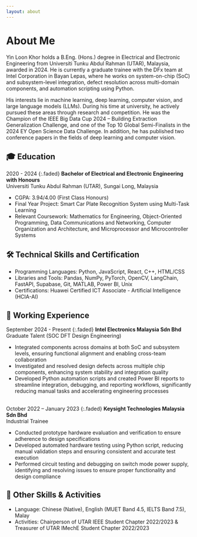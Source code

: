 ```yaml
---
layout: about
---
```


# About Me
Yin Loon Khor holds a B.Eng. (Hons.) degree in Electrical and Electronic Engineering from Universiti Tunku Abdul Rahman (UTAR), Malaysia, awarded in 2024. He is currently a graduate trainee with the DFx team at Intel Corporation in Bayan Lepas, where he works on system-on-chip (SoC) and subsystem-level integration, defect resolution across multi-domain components, and automation scripting using Python.<br>

His interests lie in machine learning, deep learning, computer vision, and large language models (LLMs). During his time at university, he actively pursued these areas through research and competition. He was the Champion of the IEEE Big Data Cup 2024 – Building Extraction Generalization Challenge, and one of the Top 10 Global Semi-Finalists in the 2024 EY Open Science Data Challenge. In addition, he has published two conference papers in the fields of deep learning and computer vision.

## 🎓 Education
2020 - 2024
{:.faded}
**Bachelor of Electrical and Electronic Engineering with Honours**<br>
Universiti Tunku Abdul Rahman (UTAR), Sungai Long, Malaysia
- CGPA: 3.94/4.00 (First Class Honours)
- Final Year Project: Smart Car Plate Recognition System using Multi-Task Learning
- Relevant Coursework: Mathematics for Engineering, Object-Oriented Programming, Data Communications and Networking, 
Computer Organization and Architecture, and Microprocessor and Microcontroller Systems

## 🛠️ Technical Skills and Certification
- Programming Languages: Python, JavaScript, React, C++, HTML/CSS
- Libraries and Tools: Pandas, NumPy, PyTorch, OpenCV, LangChain, FastAPI, Supabase, Git, MATLAB, Power BI, Unix
- Certifications: Huawei Certified ICT Associate - Artificial Intelligence (HCIA-AI)

## 💼 Working Experience
September 2024 - Present
{:.faded}
**Intel Electronics Malaysia Sdn Bhd**<br>
Graduate Talent (SOC DFT Design Engineering)
- Integrated components across domains at both SoC and subsystem levels, ensuring functional alignment and enabling cross-team collaboration
- Investigated and resolved design defects across multiple chip components, enhancing system stability and integration quality
- Developed Python automation scripts and created Power BI reports to streamline integration, debugging, and reporting workflows, significantly reducing manual tasks and accelerating engineering processes<br><br>

October 2022 – January 2023
{:.faded}
**Keysight Technologies Malaysia Sdn Bhd**<br>
Industrial Trainee
- Conducted prototype hardware evaluation and verification to ensure adherence to design specifications
- Developed automated hardware testing using Python script, reducing manual validation steps and ensuring consistent and accurate test execution
- Performed circuit testing and debugging on switch mode power supply, identifying and resolving issues to ensure proper functionality and design compliance

## 🧩 Other Skills & Activities
- Language: Chinese (Native), English (MUET Band 4.5, IELTS Band 7.5), Malay
- Activities: Chairperson of UTAR IEEE Student Chapter 2022/2023 & Treasurer of UTAR IMechE Student Chapter 2022/2023
